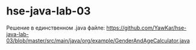 # hse-java-lab-03

Решение в единственном .java файле: 
https://github.com/YawKar/hse-java-lab-03/blob/master/src/main/java/org/example/GenderAndAgeCalculator.java
